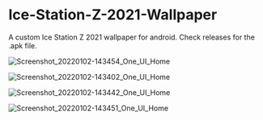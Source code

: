 # Ice-Station-Z-2021-Wallpaper
A custom Ice Station Z 2021 wallpaper for android. Check releases for the .apk file.

![Screenshot_20220102-143454_One_UI_Home](https://user-images.githubusercontent.com/78656905/147887815-2abfebe3-d700-45da-9bdf-e60fae31616f.jpg)

![Screenshot_20220102-143402_One_UI_Home](https://user-images.githubusercontent.com/78656905/147887816-348515f9-d129-45b3-934f-471ab7f1b712.jpg)

![Screenshot_20220102-143442_One_UI_Home](https://user-images.githubusercontent.com/78656905/147887817-5a420329-e865-47e3-8a9c-d2d4e659e305.jpg)

![Screenshot_20220102-143451_One_UI_Home](https://user-images.githubusercontent.com/78656905/147887818-c5832a86-3243-4acd-a9ea-2df6e1a79c6b.jpg)
